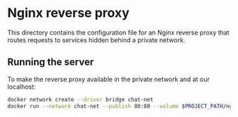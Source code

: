# Nginx reverse proxy
This directory contains the configuration file for an Nginx reverse proxy that routes requests to services hidden behind a private network.

## Running the server
To make the reverse proxy available in the private network and at our localhost:
 ```bash
 docker network create --driver bridge chat-net
 docker run --network chat-net --publish 80:80 --volume $PROJECT_PATH/nginx.conf:/etc/nginx/nginx.conf -d nginx
 ```